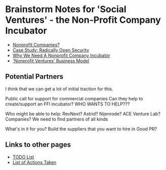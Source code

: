 # Brainstorm Notes for 'Social Ventures' - the Non-Profit Company Incubator

* [Nonprofit Companies?](about-ffis.md)
* [Case Study: Radically Open Security](case-study-ros.md)
* [Why We Need A Nonprofit Company Incubator](nonprofit-company-incubator.md)
* ['Nonprofit Ventures' Business Model](business-model.md)


## Potential Partners

I think that we can get a lot of initial traction for this.

Public call for support for commercial companies
Can they help to create/support an FFI incubator?
WHO WANTS TO HELP???

Who might be able to help: RevNext?  Astrid?  Nijenrode?  ACE Venture Lab?  Companies?
We need to find partners of all kinds

What's in it for you?
Build the suppliers that you want to hire in
Good PR?


## Links to other pages

* [TODO List](todo-list.md)
* [List of Actions Taken](actions-taken.md)
